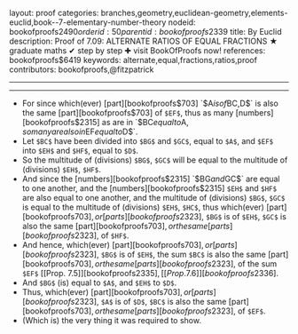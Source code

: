 layout: proof
categories: branches,geometry,euclidean-geometry,elements-euclid,book--7-elementary-number-theory
nodeid: bookofproofs$2490
orderid: 50
parentid: bookofproofs$2339
title: By Euclid
description:  Proof of 7.09: ALTERNATE RATIOS OF EQUAL FRACTIONS &#9733; graduate maths &#10004; step by step &#10010; visit BookOfProofs now!
references: bookofproofs$6419
keywords: alternate,equal,fractions,ratios,proof
contributors: bookofproofs,@fitzpatrick

---


---




* For since which(ever) [part][bookofproofs$703] `$A$` is of `$BC$`, `$D$` is also the same [part][bookofproofs$703] of `$EF$`, thus as many [numbers][bookofproofs$2315] as are in `$BC$` equal to `$A$`, so many are also in `$EF$` equal to `$D$`.
* Let `$BC$` have been divided into `$BG$` and `$GC$`, equal to `$A$`, and `$EF$` into `$EH$` and `$HF$`, equal to `$D$`.
* So the multitude of (divisions) `$BG$`, `$GC$` will be equal to the multitude of (divisions) `$EH$`, `$HF$`.
* And since the [numbers][bookofproofs$2315] `$BG$` and `$GC$` are equal to one another, and the [numbers][bookofproofs$2315] `$EH$` and `$HF$` are also equal to one another, and the multitude of (divisions) `$BG$`, `$GC$` is equal to the multitude of (divisions) `$EH$`, `$HC$`, thus which(ever) [part][bookofproofs$703], or [parts][bookofproofs$2323], `$BG$` is of `$EH$`, `$GC$` is also the same [part][bookofproofs$703], or the same [parts][bookofproofs$2323], of `$HF$`.
* And hence, which(ever) [part][bookofproofs$703], or [parts][bookofproofs$2323], `$BG$` is of `$EH$`, the sum `$BC$` is also the same [part][bookofproofs$703], or the same [parts][bookofproofs$2323], of the sum `$EF$` [[Prop. 7.5]][bookofproofs$2335], [[Prop. 7.6]][bookofproofs$2336].
* And `$BG$` (is) equal to `$A$`, and `$EH$` to `$D$`.
* Thus, which(ever) [part][bookofproofs$703], or [parts][bookofproofs$2323], `$A$` is of `$D$`, `$BC$` is also the same [part][bookofproofs$703], or the same [parts][bookofproofs$2323], of `$EF$`.
* (Which is) the very thing it was required to show.
